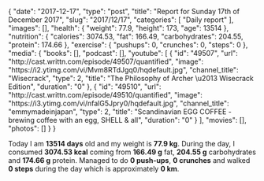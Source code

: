 {
    "date": "2017-12-17",
    "type": "post",
    "title": "Report for Sunday 17th of December 2017",
    "slug": "2017\/12\/17",
    "categories": [
        "Daily report"
    ],
    "images": [],
    "health": {
        "weight": 77.9,
        "height": 173,
        "age": 13514
    },
    "nutrition": {
        "calories": 3074.53,
        "fat": 166.49,
        "carbohydrates": 204.55,
        "protein": 174.66
    },
    "exercise": {
        "pushups": 0,
        "crunches": 0,
        "steps": 0
    },
    "media": {
        "books": [],
        "podcast": [],
        "youtube": [
            {
                "id": "49507",
                "url": "http:\/\/cast.writtn.com\/episode\/49507\/quantified",
                "image": "https:\/\/i2.ytimg.com\/vi\/Mvm8RTdJgq0\/hqdefault.jpg",
                "channel_title": "Wisecrack",
                "type": 2,
                "title": "The Philosophy of Archer \u2013 Wisecrack Edition",
                "duration": "0"
            },
            {
                "id": "49510",
                "url": "http:\/\/cast.writtn.com\/episode\/49510\/quantified",
                "image": "https:\/\/i3.ytimg.com\/vi\/nfalG5Jpry0\/hqdefault.jpg",
                "channel_title": "emmymadeinjapan",
                "type": 2,
                "title": "Scandinavian EGG COFFEE - brewing coffee with an egg, SHELL & all",
                "duration": "0"
            }
        ],
        "movies": [],
        "photos": []
    }
}

Today I am <strong>13514 days</strong> old and my weight is <strong>77.9 kg</strong>. During the day, I consumed <strong>3074.53 kcal</strong> coming from <strong>166.49 g</strong> fat, <strong>204.55 g</strong> carbohydrates and <strong>174.66 g</strong> protein. Managed to do <strong>0 push-ups</strong>, <strong>0 crunches</strong> and walked <strong>0 steps</strong> during the day which is approximately <strong>0 km</strong>.